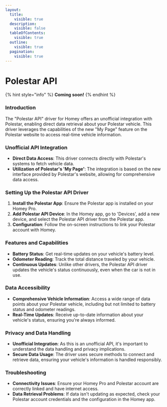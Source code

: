 ```yaml
---
layout:
  title:
    visible: true
  description:
    visible: false
  tableOfContents:
    visible: true
  outline:
    visible: true
  pagination:
    visible: true
---
```


# Polestar API

{% hint style="info" %}
**Coming soon!**
{% endhint %}

### Introduction

The "Polestar API" driver for Homey offers an unofficial integration with Polestar, enabling direct data retrieval about your Polestar vehicle. This driver leverages the capabilities of the new "My Page" feature on the Polestar website to access real-time vehicle information.

### Unofficial API Integration

* **Direct Data Access**: This driver connects directly with Polestar's systems to fetch vehicle data.
* **Utilization of Polestar's 'My Page'**: The integration is based on the new interface provided by Polestar's website, allowing for comprehensive data access.

### Setting Up the Polestar API Driver

1. **Install the Polestar App**: Ensure the Polestar app is installed on your Homey Pro.
2. **Add Polestar API Device**: In the Homey app, go to 'Devices', add a new device, and select the Polestar API driver from the Polestar app.
3. **Configuration**: Follow the on-screen instructions to link your Polestar account with Homey.

### Features and Capabilities

* **Battery Status**: Get real-time updates on your vehicle's battery level.
* **Odometer Reading**: Track the total distance traveled by your vehicle.
* **Continuous Updates**: Unlike other drivers, the Polestar API driver updates the vehicle's status continuously, even when the car is not in use.

### Data Accessibility

* **Comprehensive Vehicle Information**: Access a wide range of data points about your Polestar vehicle, including but not limited to battery status and odometer readings.
* **Real-Time Updates**: Receive up-to-date information about your vehicle's status, ensuring you're always informed.

### Privacy and Data Handling

* **Unofficial Integration**: As this is an unofficial API, it's important to understand the data handling and privacy implications.
* **Secure Data Usage**: The driver uses secure methods to connect and retrieve data, ensuring your vehicle's information is handled responsibly.

### Troubleshooting

* **Connectivity Issues**: Ensure your Homey Pro and Polestar account are correctly linked and have internet access.
* **Data Retrieval Problems**: If data isn't updating as expected, check your Polestar account credentials and the configuration in the Homey app.
